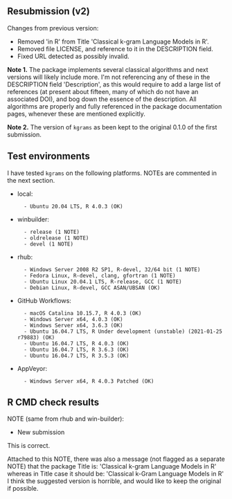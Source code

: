 ## Resubmission (v2)

Changes from previous version:

* Removed 'in R' from Title 'Classical k-gram Language Models in R'.
* Removed file LICENSE, and reference to it in the DESCRIPTION field.
* Fixed URL detected as possibly invalid.

**Note 1.**
The package implements several classical algorithms and next versions
will likely include more. I'm not referencing any of these in the DESCRIPTION field 'Description', as this would require to add a large list of references (at present about fifteen, many of which do not have an associated DOI), and bog down the essence of the description. All algorithms are properly and fully referenced in the package documentation pages, whenever these are mentioned explicitly. 

**Note 2.**
The version of `kgrams` as been kept to the original 0.1.0 of the first submission.

## Test environments
I have tested `kgrams` on the following platforms. NOTEs are commented in the next section.

* local: 

        - Ubuntu 20.04 LTS, R 4.0.3 (OK)
* winbuilder:

        - release (1 NOTE)
        - oldrelease (1 NOTE)
        - devel (1 NOTE)
* rhub: 

        - Windows Server 2008 R2 SP1, R-devel, 32/64 bit (1 NOTE)
        - Fedora Linux, R-devel, clang, gfortran (1 NOTE)
        - Ubuntu Linux 20.04.1 LTS, R-release, GCC (1 NOTE)
        - Debian Linux, R-devel, GCC ASAN/UBSAN (OK)
* GitHub Workflows:

        - macOS Catalina 10.15.7, R 4.0.3 (OK)
        - Windows Server x64, 4.0.3 (OK)
        - Windows Server x64, 3.6.3 (OK)
        - Ubuntu 16.04.7 LTS, R Under development (unstable) (2021-01-25 r79883) (OK)
        - Ubuntu 16.04.7 LTS, R 4.0.3 (OK)
        - Ubuntu 16.04.7 LTS, R 3.6.3 (OK)
        - Ubuntu 16.04.7 LTS, R 3.5.3 (OK)
* AppVeyor:

        - Windows Server x64, R 4.0.3 Patched (OK)

        

## R CMD check results

NOTE (same from rhub and win-builder):
* New submission

This is correct.


Attached to this NOTE, there was also a message (not flagged as a separate NOTE) that the package Title is: 
        'Classical k-gram Language Models in R'
whereas in Title case it should be:
        'Classical k-Gram Language Models in R'
I think the suggested version is horrible, and would like to keep the original if possible.